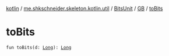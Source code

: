 [kotlin](../../../index.md) / [me.shkschneider.skeleton.kotlin.util](../../index.md) / [BitsUnit](../index.md) / [GB](index.md) / [toBits](./to-bits.md)

# toBits

`fun toBits(d: `[`Long`](https://kotlinlang.org/api/latest/jvm/stdlib/kotlin/-long/index.html)`): `[`Long`](https://kotlinlang.org/api/latest/jvm/stdlib/kotlin/-long/index.html)
